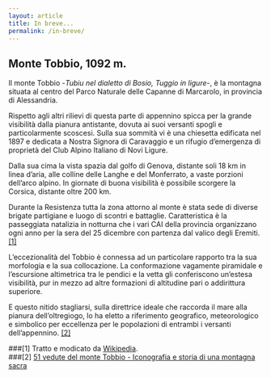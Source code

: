 ```yaml
---
layout: article
title: In breve...
permalink: /in-breve/
---
```

## Monte Tobbio, 1092 m.

Il monte Tobbio -*Tubiu nel dialetto di Bosio, Tuggio in ligure*-, è la montagna situata al centro del Parco Naturale delle Capanne di Marcarolo, in provincia di Alessandria.

Rispetto agli altri rilievi di questa parte di appennino spicca per la grande visibilità dalla pianura antistante, dovuta ai suoi versanti spogli e particolarmente scoscesi.
Sulla sua sommità vi è una chiesetta edificata nel 1897 e dedicata a Nostra Signora di Caravaggio e un rifugio
d’emergenza di proprietà del Club Alpino Italiano di Novi Ligure.

Dalla sua cima la vista spazia dal golfo di Genova, distante soli 18 km in linea d’aria, alle colline delle Langhe e del Monferrato, a vaste porzioni dell’arco alpino. In giornate di buona visibilità è possibile scorgere la Corsica, distante oltre 200 km.  

Durante la Resistenza tutta la zona attorno al monte è stata sede di diverse brigate partigiane e luogo di scontri e battaglie. 
Caratteristica è la passeggiata natalizia in notturna che i vari CAI della provincia organizzano ogni anno per la sera del 25 dicembre con partenza dal valico degli Eremiti. [[1] ](#crediti)

L’eccezionalità del Tobbio è connessa ad un particolare rapporto tra la sua morfologia e la sua
collocazione.
La conformazione vagamente piramidale e l’escursione altimetrica tra le pendici e la vetta gli conferiscono un’estesa visibilità, pur in mezzo ad altre formazioni di altitudine pari o addirittura
superiore.

E questo nitido stagliarsi, sulla direttrice ideale che raccorda il mare alla pianura dell’oltregiogo, lo ha
eletto a riferimento geografico, meteorologico e simbolico per eccellenza per le popolazioni di entrambi i versanti dell’appennino. [[2] ](#crediti)

<a id="crediti"></a>
###[1] Tratto e modicato da [Wikipedia](http://it.wikipedia.org/wiki/Monte_Tobbio).  
###[2] [51 vedute del monte Tobbio - Iconografia e storia di una montagna sacra](http://web.archive.org/web/20090504102146/http://www.issbarletti.it/Viandanti/51%20vedute%20del%20monte%20Tobbio.htm)
